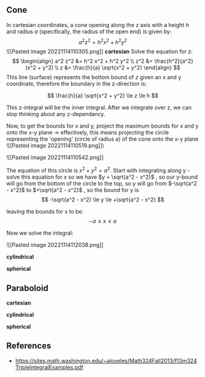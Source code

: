 
## Cone

In cartesian coordinates, a cone opening along the z axis with a height $h$ and radius $a$ (specifically, the radius of the open end) is given by:
$$
a^2 z^2 = h^2 x^2 + h^2 y^2
$$
![[Pasted image 20221114110305.png]]
**cartesian**
Solve the equation for z:
$$
\begin{align}
a^2 z^2 &= h^2 x^2 + h^2 y^2 \\
z^2 &= \frac{h^2}{a^2} (x^2 + y^2) \\
z &= \frac{h}{a} \sqrt{x^2 + y^2}
\end{align}
$$
This line (surface) represents the bottom bound of $z$ given an x and y coordinate, therefore the boundary in the z-direction is:

$$
\frac{h}{a} \sqrt{x^2 + y^2} \le z \le h
$$

This z-integral will be the inner integral. After we integrate over z, we can stop thinking about any z-dependancy. 

Now, to get the bounds for x and y, project the maximum bounds for x and y onto the x-y plane -> effectively, this means projecting the circle representing the 'opening' (circle of radius a) of the cone onto the x-y plane
![[Pasted image 20221114110519.png]]\

![[Pasted image 20221114110542.png]]

The equation of this circle is $x^2 + y^2 = a^2$. Start with integrating along y - solve this equation for x so we have $y = \sqrt{a^2 - x^2}$ , so our y-bound will go from the bottom of the circle to the top, so y will go from $-\sqrt{a^2 - x^2}$ to $+\sqrt{a^2 - x^2}$ , so the bound for y is 
$$
-\sqrt{a^2 - x^2} \le y \le +\sqrt{a^2 - x^2} 
$$

leaving the bounds for x to be: 
$$
-a \le x \le a
$$

Now we solve the integral:

![[Pasted image 20221114112038.png]]

**cylindrical**

**spherical**


## Paraboloid

**cartesian**

**cylindrical**

**spherical**



## References
- https://sites.math.washington.edu/~aloveles/Math324Fall2013/f13m324TripleIntegralExamples.pdf